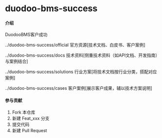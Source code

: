 # duodoo-bms-success

#### 介绍
DuodooBMS客户成功

../duodoo-bms-success/official   官方资源[技术文档、白皮书、客户案例]

../duodoo-bms-success/docs    技术资料[侧重技术资料（如API文档、开发指南）与案例结合]

../duodoo-bms-success/solutions   行业方案[将技术文档按行业分类，搭配对应案例]

../duodoo-bms-success/cases   客户案例[展示客户成果，辅以技术方案说明]


#### 参与贡献

1.  Fork 本仓库
2.  新建 Feat_xxx 分支
3.  提交代码
4.  新建 Pull Request
